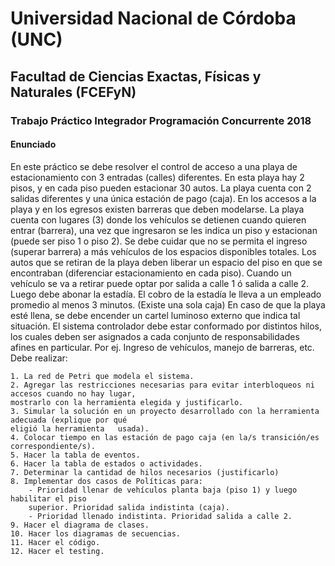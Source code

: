 # Universidad Nacional de Córdoba (UNC)
## Facultad de Ciencias Exactas, Físicas y Naturales (FCEFyN)
### Trabajo Práctico Integrador Programación Concurrente 2018
#### Enunciado

En este práctico se debe resolver el control de acceso a una playa de estacionamiento con 3 entradas
(calles) diferentes. En esta playa hay 2 pisos, y en cada piso pueden estacionar 30 autos. La playa
cuenta con 2 salidas diferentes y una única estación de pago (caja). En los accesos a la playa y en
los egresos existen barreras que deben modelarse.
La playa cuenta con lugares (3) donde los vehículos se detienen cuando quieren entrar (barrera), una
vez que ingresaron se les indica un piso y estacionan (puede ser piso 1 o piso 2). Se debe cuidar que
no se permita el ingreso (superar barrera) a más vehículos de los espacios disponibles totales.
Los autos que se retiran de la playa deben liberar un espacio del piso en que se encontraban
(diferenciar estacionamiento en cada piso). Cuando un vehículo se va a retirar puede optar por
salida a calle 1 ó salida a calle 2.
Luego debe abonar la estadía. El cobro de la estadía le lleva a un empleado promedio al menos 3
minutos. (Existe una sola caja)
En caso de que la playa esté llena, se debe encender un cartel luminoso externo que indica tal
situación.
El sistema controlador debe estar conformado por distintos hilos, los cuales deben ser asignados a
cada conjunto de responsabilidades afines en particular. Por ej. Ingreso de vehículos, manejo de
barreras, etc.
Debe realizar:

	1. La red de Petri que modela el sistema.
	2. Agregar las restricciones necesarias para evitar interbloqueos ni accesos cuando no hay lugar,
	mostrarlo con la herramienta elegida y justificarlo.
	3. Simular la solución en un proyecto desarrollado con la herramienta adecuada (explique por qué
	eligió la herramienta 	usada).
	4. Colocar tiempo en las estación de pago caja (en la/s transición/es correspondiente/s).
	5. Hacer la tabla de eventos.
	6. Hacer la tabla de estados o actividades.
	7. Determinar la cantidad de hilos necesarios (justificarlo)
	8. Implementar dos casos de Políticas para:
		- Prioridad llenar de vehículos planta baja (piso 1) y luego habilitar el piso
		superior. Prioridad salida indistinta (caja).
		- Prioridad llenado indistinta. Prioridad salida a calle 2.
	9. Hacer el diagrama de clases.
	10. Hacer los diagramas de secuencias.
	11. Hacer el código.
	12. Hacer el testing.
